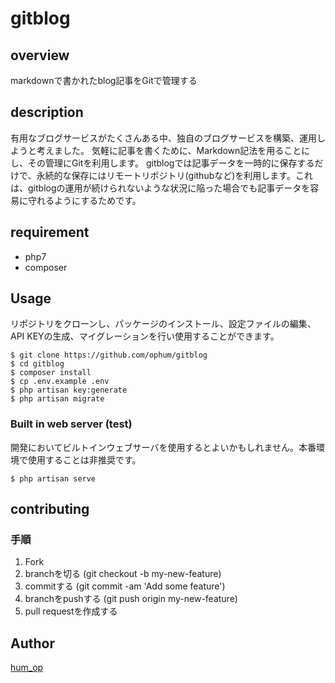 # gitblog 

## overview
markdownで書かれたblog記事をGitで管理する

## description
有用なブログサービスがたくさんある中、独自のブログサービスを構築、運用しようと考えました。
気軽に記事を書くために、Markdown記法を用ることにし、その管理にGitを利用します。
gitblogでは記事データを一時的に保存するだけで、永続的な保存にはリモートリポジトリ(githubなど)を利用します。これは、gitblogの運用が続けられないような状況に陥った場合でも記事データを容易に守れるようにするためです。

## requirement
- php7
- composer

## Usage
リポジトリをクローンし、パッケージのインストール、設定ファイルの編集、API KEYの生成、マイグレーションを行い使用することができます。
```
$ git clone https://github.com/ophum/gitblog
$ cd gitblog
$ composer install
$ cp .env.example .env
$ php artisan key:generate
$ php artisan migrate
```

### Built in web server (test)
開発においてビルトインウェブサーバを使用するとよいかもしれません。本番環境で使用することは非推奨です。
```
$ php artisan serve
```

## contributing
### 手順
1. Fork
2. branchを切る (git checkout -b my-new-feature)
3. commitする (git commit -am 'Add some feature')
4. branchをpushする (git push origin my-new-feature)
5. pull requestを作成する 

## Author
[hum_op](https://github.com/ophum)